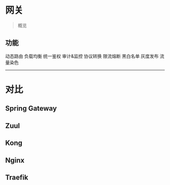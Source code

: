 # 网关
> 概览

## 功能
动态路由
负载均衡
统一鉴权
审计&监控
协议转换
限流熔断
黑白名单
灰度发布
流量染色


************************

# 对比

## Spring Gateway 

## Zuul 


## Kong 


## Nginx

## Traefik


